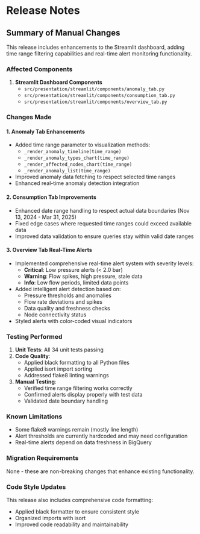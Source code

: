 # Release Notes

## Summary of Manual Changes

This release includes enhancements to the Streamlit dashboard, adding time range filtering capabilities and real-time alert monitoring functionality.

### Affected Components

1. **Streamlit Dashboard Components**
   - `src/presentation/streamlit/components/anomaly_tab.py`
   - `src/presentation/streamlit/components/consumption_tab.py`
   - `src/presentation/streamlit/components/overview_tab.py`

### Changes Made

#### 1. Anomaly Tab Enhancements
- Added time range parameter to visualization methods:
  - `_render_anomaly_timeline(time_range)`
  - `_render_anomaly_types_chart(time_range)`
  - `_render_affected_nodes_chart(time_range)`
  - `_render_anomaly_list(time_range)`
- Improved anomaly data fetching to respect selected time ranges
- Enhanced real-time anomaly detection integration

#### 2. Consumption Tab Improvements
- Enhanced date range handling to respect actual data boundaries (Nov 13, 2024 - Mar 31, 2025)
- Fixed edge cases where requested time ranges could exceed available data
- Improved data validation to ensure queries stay within valid date ranges

#### 3. Overview Tab Real-Time Alerts
- Implemented comprehensive real-time alert system with severity levels:
  - **Critical**: Low pressure alerts (< 2.0 bar)
  - **Warning**: Flow spikes, high pressure, stale data
  - **Info**: Low flow periods, limited data points
- Added intelligent alert detection based on:
  - Pressure thresholds and anomalies
  - Flow rate deviations and spikes
  - Data quality and freshness checks
  - Node connectivity status
- Styled alerts with color-coded visual indicators

### Testing Performed

1. **Unit Tests**: All 34 unit tests passing
2. **Code Quality**: 
   - Applied black formatting to all Python files
   - Applied isort import sorting
   - Addressed flake8 linting warnings
3. **Manual Testing**:
   - Verified time range filtering works correctly
   - Confirmed alerts display properly with test data
   - Validated date boundary handling

### Known Limitations

- Some flake8 warnings remain (mostly line length)
- Alert thresholds are currently hardcoded and may need configuration
- Real-time alerts depend on data freshness in BigQuery

### Migration Requirements

None - these are non-breaking changes that enhance existing functionality.

### Code Style Updates

This release also includes comprehensive code formatting:
- Applied black formatter to ensure consistent style
- Organized imports with isort
- Improved code readability and maintainability